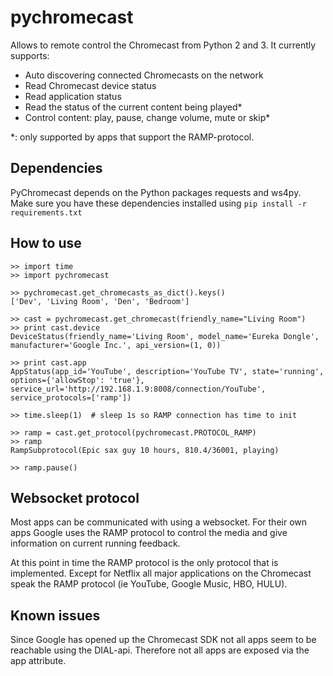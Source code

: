 pychromecast
============

Allows to remote control the Chromecast from Python 2 and 3. It currently supports:
 - Auto discovering connected Chromecasts on the network
 - Read Chromecast device status
 - Read application status
 - Read the status of the current content being played*
 - Control content: play, pause, change volume, mute or skip*

*: only supported by apps that support the RAMP-protocol.

Dependencies
------------

PyChromecast depends on the Python packages requests and ws4py. Make sure you have these dependencies installed using `pip install -r requirements.txt`

How to use
----------

    >> import time
    >> import pychromecast

    >> pychromecast.get_chromecasts_as_dict().keys()
    ['Dev', 'Living Room', 'Den', 'Bedroom']

    >> cast = pychromecast.get_chromecast(friendly_name="Living Room")
    >> print cast.device
    DeviceStatus(friendly_name='Living Room', model_name='Eureka Dongle', manufacturer='Google Inc.', api_version=(1, 0))

    >> print cast.app
    AppStatus(app_id='YouTube', description='YouTube TV', state='running', options={'allowStop': 'true'}, service_url='http://192.168.1.9:8008/connection/YouTube', service_protocols=['ramp'])

    >> time.sleep(1)  # sleep 1s so RAMP connection has time to init

    >> ramp = cast.get_protocol(pychromecast.PROTOCOL_RAMP)
    >> ramp
    RampSubprotocol(Epic sax guy 10 hours, 810.4/36001, playing)

    >> ramp.pause()

Websocket protocol
------------------

Most apps can be communicated with using a websocket. For their own apps Google uses the RAMP protocol to control the media and give information on current running feedback.

At this point in time the RAMP protocol is the only protocol that is implemented. Except for Netflix all major applications on the Chromecast speak the RAMP protocol (ie YouTube, Google Music, HBO, HULU).

Known issues
------------

Since Google has opened up the Chromecast SDK not all apps seem to be reachable using the DIAL-api. Therefore not all apps are exposed via the app attribute.
